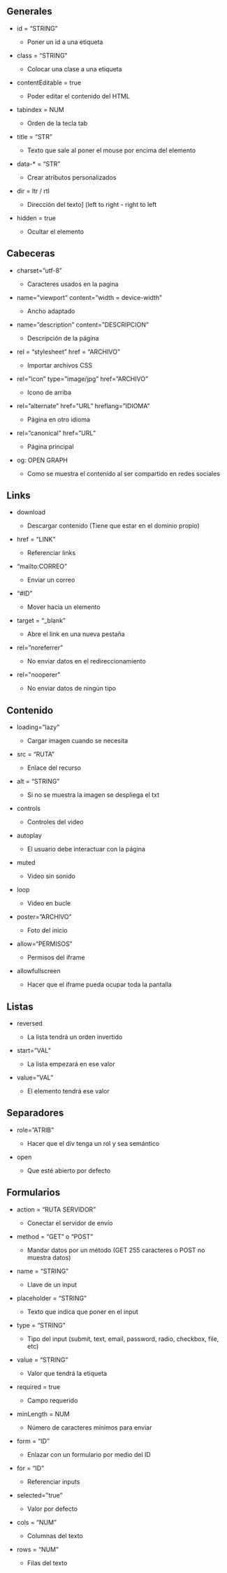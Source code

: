 ## Generales

- id = “STRING”

  - Poner un id a una etiqueta

- class = “STRING”

  - Colocar una clase a una etiqueta

- contentEditable = true

  - Poder editar el contenido del HTML

- tabindex = NUM

  - Orden de la tecla tab

- title = “STR”

  - Texto que sale al poner el mouse por encima del elemento

- data-\* = “STR”

  - Crear atributos personalizados

- dir = ltr / rtl

  - Dirección del texto] (left to right - right to left

- hidden = true

  - Ocultar el elemento

## Cabeceras

- charset=”utf-8”

  - Caracteres usados en la pagina

- name=”viewport” content=”width = device-width”

  - Ancho adaptado

- name=”description” content=”DESCRIPCION”

  - Descripción de la página

- rel = “stylesheet” href = “ARCHIVO”

  - Importar archivos CSS

- rel=”icon” type=”image/jpg” href=”ARCHIVO”

  - Icono de arriba

- rel=”alternate” href=”URL” hreflang=”IDIOMA”

  - Página en otro idioma

- rel=”canonical” href=”URL”

  - Página principal

- og: OPEN GRAPH

  - Como se muestra el contenido al ser compartido en redes sociales

## Links

- download

  - Descargar contenido (Tiene que estar en el dominio propio)

- href = “LINK”

  - Referenciar links

- “mailto:CORREO”

  - Enviar un correo

- “#ID”

  - Mover hacia un elemento

- target = “\_blank”

  - Abre el link en una nueva pestaña

- rel=”noreferrer”

  - No enviar datos en el redireccionamiento

- rel="nooperer"

  - No enviar datos de ningún tipo

## Contenido

- loading=”lazy”

  - Cargar imagen cuando se necesita

- src = “RUTA”

  - Enlace del recurso

- alt = “STRING”

  - Si no se muestra la imagen se despliega el txt

- controls

  - Controles del video

- autoplay

  - El usuario debe interactuar con la página

- muted

  - Video sin sonido

- loop

  - Video en bucle

- poster=”ARCHIVO”

  - Foto del inicio

- allow=“PERMISOS”

  - Permisos del iframe

- allowfullscreen

  - Hacer que el iframe pueda ocupar toda la pantalla

## Listas

- reversed

  - La lista tendrá un orden invertido

- start=”VAL”

  - La lista empezará en ese valor

- value=”VAL”

  - El elemento tendrá ese valor

## Separadores

- role=”ATRIB”

  - Hacer que el div tenga un rol y sea semántico

- open

  - Que esté abierto por defecto

## Formularios

- action = “RUTA SERVIDOR”

  - Conectar el servidor de envío

- method = “GET” o “POST”

  - Mandar datos por un método (GET 255 caracteres o POST no muestra datos)

- name = “STRING”

  - Llave de un input

- placeholder = “STRING”

  - Texto que indica que poner en el input

- type = “STRING”

  - Tipo del input (submit, text, email, password, radio, checkbox, file, etc)

- value = “STRING”

  - Valor que tendrá la etiqueta

- required = true

  - Campo requerido

- minLength = NUM

  - Número de caracteres mínimos para enviar

- form = “ID”

  - Enlazar con un formulario por medio del ID

- for = “ID”

  - Referenciar inputs

- selected=”true”

  - Valor por defecto

- cols = “NUM”

  - Columnas del texto

- rows = “NUM”

  - Filas del texto
